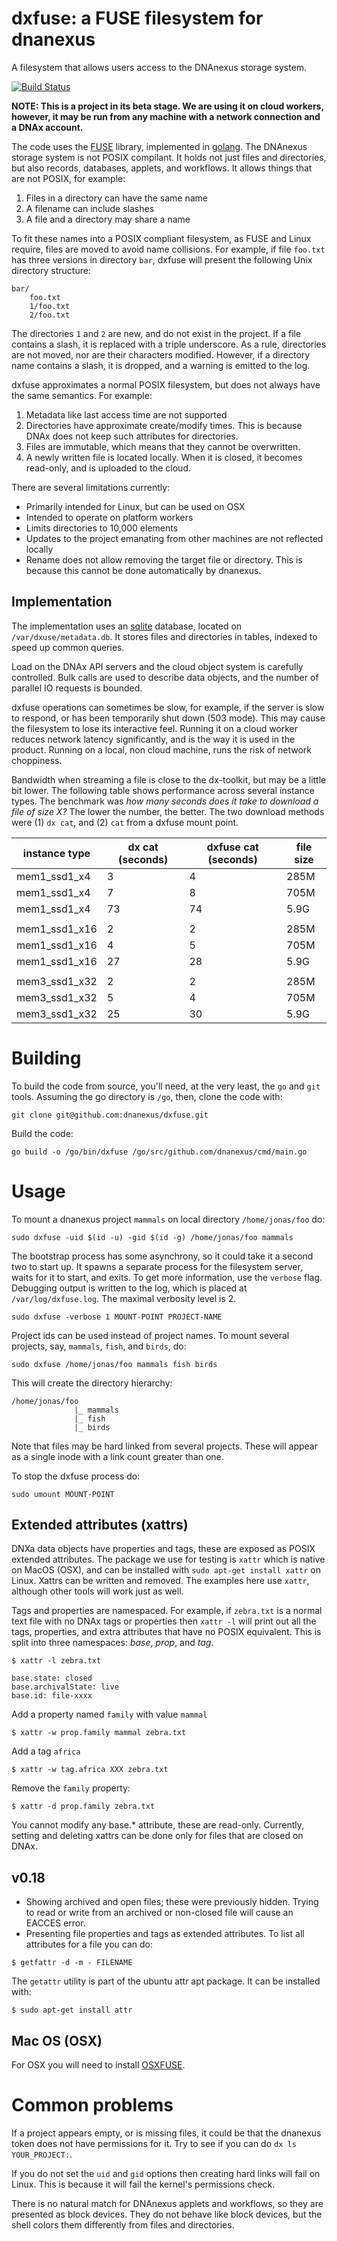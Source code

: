 # dxfuse: a FUSE filesystem for dnanexus

A filesystem that allows users access to the DNAnexus storage system.

[![Build Status](https://travis-ci.org/dnanexus/dxfuse.svg?branch=master)](https://travis-ci.org/dnanexus/dxfuse)

**NOTE: This is a project in its beta stage. We are using it on cloud workers, however, it may be run from any machine with a network connection and a DNAx account.**

The code uses the [FUSE](https://bazil.org/fuse/)
library, implemented in [golang](https://golang.org). The DNAnexus
storage system is not POSIX compilant. It holds not just files and
directories, but also records, databases, applets, and workflows. It
allows things that are not POSIX, for example:
1. Files in a directory can have the same name
2. A filename can include slashes
3. A file and a directory may share a name

To fit these names into a POSIX compliant filesystem, as FUSE and
Linux require, files are moved to avoid name collisions. For example,
if file `foo.txt` has three versions in directory `bar`, dxfuse will
present the following Unix directory structure:

```
bar/
    foo.txt
    1/foo.txt
    2/foo.txt
```

The directories `1` and `2` are new, and do not exist in the
project. If a file contains a slash, it is replaced with a triple
underscore. As a rule, directories are not moved, nor are their
characters modified. However, if a directory name contains a slash, it
is dropped, and a warning is emitted to the log.

dxfuse approximates a normal POSIX filesystem, but does not always have the same semantics. For example:
1. Metadata like last access time are not supported
2. Directories have approximate create/modify times. This is because DNAx does not keep such attributes for directories.
3. Files are immutable, which means that they cannot be overwritten.
4. A newly written file is located locally. When it is closed, it becomes read-only, and is uploaded to the cloud.

There are several limitations currently:
- Primarily intended for Linux, but can be used on OSX
- Intended to operate on platform workers
- Limits directories to 10,000 elements
- Updates to the project emanating from other machines are not reflected locally
- Rename does not allow removing the target file or directory. This is because this cannot be
  done automatically by dnanexus.

## Implementation

The implementation uses an [sqlite](https://www.sqlite.org/index.html)
database, located on `/var/dxuse/metadata.db`. It stores files and
directories in tables, indexed to speed up common queries.

Load on the DNAx API servers and the cloud object system is carefully controlled. Bulk calls
are used to describe data objects, and the number of parallel IO requests is bounded.

dxfuse operations can sometimes be slow, for example, if the server is
slow to respond, or has been temporarily shut down (503 mode). This
may cause the filesystem to lose its interactive feel. Running it on a
cloud worker reduces network latency significantly, and is the way it
is used in the product. Running on a local, non cloud machine, runs
the risk of network choppiness.

Bandwidth when streaming a file is close to the dx-toolkit, but may be a
little bit lower. The following table shows performance across several
instance types. The benchmark was *how many seconds does it take to
download a file of size X?* The lower the number, the better. The two
download methods were (1) `dx cat`, and (2) `cat` from a dxfuse mount point.

| instance type   | dx cat (seconds) | dxfuse cat (seconds) | file size |
| ----            | ----             | ---                  |  ----     |
| mem1\_ssd1\_x4  | 3                | 4                    | 285M |
| mem1\_ssd1\_x4  | 7                | 8                    | 705M |
| mem1\_ssd1\_x4  | 73               | 74                   | 5.9G |
|                 |                  |                      |      |
| mem1\_ssd1\_x16 | 2                | 2                    | 285M |
| mem1\_ssd1\_x16 | 4                | 5                    | 705M |
| mem1\_ssd1\_x16 | 27               | 28                   | 5.9G |
|                 |                  |                      |      |
| mem3\_ssd1\_x32 | 2                | 2                    | 285M |
| mem3\_ssd1\_x32 | 5                | 4                    | 705M |
| mem3\_ssd1\_x32 | 25               | 30                   | 5.9G |


# Building

To build the code from source, you'll need, at the very least, the `go` and `git` tools.
Assuming the go directory is `/go`, then, clone the code with:
```
git clone git@github.com:dnanexus/dxfuse.git
```

Build the code:
```
go build -o /go/bin/dxfuse /go/src/github.com/dnanexus/cmd/main.go
```

# Usage

To mount a dnanexus project `mammals` on local directory `/home/jonas/foo` do:
```
sudo dxfuse -uid $(id -u) -gid $(id -g) /home/jonas/foo mammals
```

The bootstrap process has some asynchrony, so it could take it a
second two to start up. It spawns a separate process for the filesystem
server, waits for it to start, and exits. To get more information, use
the `verbose` flag. Debugging output is written to the log, which is
placed at `/var/log/dxfuse.log`. The maximal verbosity level is 2.

```
sudo dxfuse -verbose 1 MOUNT-POINT PROJECT-NAME
```

Project ids can be used instead of project names. To mount several projects, say, `mammals`, `fish`, and `birds`, do:
```
sudo dxfuse /home/jonas/foo mammals fish birds
```

This will create the directory hierarchy:
```
/home/jonas/foo
              |_ mammals
              |_ fish
              |_ birds
```

Note that files may be hard linked from several projects. These will appear as a single inode with
a link count greater than one.

To stop the dxfuse process do:
```
sudo umount MOUNT-POINT
```

## Extended attributes (xattrs)

DNXa data objects have properties and tags, these are exposed as POSIX extended attributes. The package we use for testing is `xattr` which is native on MacOS (OSX), and can be installed with `sudo apt-get install xattr` on Linux. Xattrs can be written and removed. The examples here use `xattr`, although other tools will work just as well.

Tags and properties are namespaced. For example, if `zebra.txt` is a normal text file with no DNAx tags or properties then `xattr -l` will print out all the tags, properties, and extra attributes that have no POSIX equivalent. This is split into three namespaces: _base_, _prop_, and _tag_.

```
$ xattr -l zebra.txt

base.state: closed
base.archivalState: live
base.id: file-xxxx
```

Add a property named `family` with value `mammal`
```
$ xattr -w prop.family mammal zebra.txt
```

Add a tag `africa`
```
$ xattr -w tag.africa XXX zebra.txt
```

Remove the `family` property:
```
$ xattr -d prop.family zebra.txt
```

You cannot modify any base.* attribute, these are read-only. Currently, setting and deleting xattrs can be done only for files that are closed on DNAx.

## v0.18
- Showing archived and open files; these were previously hidden. Trying to read or write from an archived
or non-closed file will cause an EACCES error.
- Presenting file properties and tags as extended attributes. To list all attributes for a file you can do:
```
$ getfattr -d -m - FILENAME
```

The `getattr` utility is part of the ubuntu attr apt package. It can be installed with:
```
$ sudo apt-get install attr
```


## Mac OS (OSX)

For OSX you will need to install [OSXFUSE](http://osxfuse.github.com/).

# Common problems

If a project appears empty, or is missing files, it could be that the dnanexus token does not have permissions for it. Try to see if you can do `dx ls YOUR_PROJECT:`.

If you do not set the `uid` and `gid` options then creating hard links will fail on Linux. This is because it will fail the kernel's permissions check.

There is no natural match for DNAnexus applets and workflows, so they are presented as block devices. They do not behave like block devices, but the shell colors them differently from files and directories.
